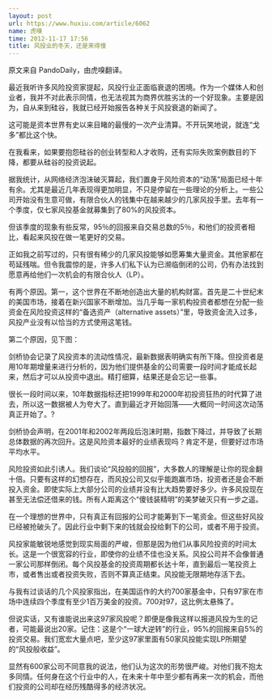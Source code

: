 ```yaml
---
layout: post
url: https://www.huxiu.com/article/6062
name: 虎嗅
time: 2012-11-17 17:56
title: 风投业的冬天，还是来得慢
---
```

原文来自 PandoDaily，由虎嗅翻译。

最近我听许多风险投资家提起，风投行业正面临衰退的困境。作为一个媒体人和创业者，我并不对此表示同情，也无法视其为商界优胜劣汰的一个好现象。主要是因为，自从来到硅谷，我就已经开始报告各种关于风投衰退的新闻了。

这可能是资本世界有史以来目睹的最慢的一次产业清算。不开玩笑地说，就连“戈多”都比这个快。

在我看来，如果要抱怨硅谷的创业转型和人才收购，还有实际失败案例数目的下降，都要从硅谷的投资说起。

据我统计，从网络经济泡沫破灭算起，我们置身于风险资本的“动荡”局面已经十年有余。尤其是最近几年表现得更加明显，不只是停留在一些理论的分析上。一些公司开始没有生意可做，有限合伙人的钱集中在越来越少的几家风投手里。去年有一个季度，仅七家风投基金就募集到了80%的风投资本。

但该季度的现象有些反常，95％的回报来自交易总数的5％，和他们的投资者相比，看起来风投在做一笔更好的交易。

正如我之前写过的，只有很有稀少的几家风投能够如愿筹集大量资金。其他家都在苟延残喘。但令我震惊的是，许多人们私下认为已濒临倒闭的公司，仍有办法找到愿意再给他们一次机会的有限合伙人（LP）。

有两个原因。第一，这个世界在不断地创造出大量的机构财富。首先是二十世纪末的美国市场，接着在新兴国家不断增加。当几乎每一家机构投资者都想在分配一些资金在风险投资这样的“备选资产（alternative assets）”里，导致资金流入过多，风投产业没有以恰当的方式使用这笔钱。

第二个原因，见下图：

剑桥协会记录了风投资本的流动性情况，最新数据表明确实有所下降。但投资者是用10年期增量来进行分析的，因为他们提供基金的公司需要一段时间才能成长起来，然后才可以从投资中退出。精打细算，结果还是会忘记一些事。

很长一段时间以来，10年数据指标还把1999年和2000年初投资狂热的时代算了进去，所以这一数据被人为夸大了。直到最近才开始回落——大概同一时间这次动荡真正开始了。?

剑桥协会声明，在2001年和2002年两段后泡沫时期，指数下降过，并导致了长期总体数据的再次回升。这是风险资本最好的业绩表现吗？肯定不是，但要好过市场平均水平。

风险投资如此引诱人。我们谈论“风投般的回报”，大多数人的理解是让你的现金翻十倍。只要有这样的幻想存在，而风投公司又似乎能跑赢市场，投资者还是会不断投入资金。即使实际上大部分公司的业绩并没有比大趋势要好多少。许多风投现在甚至无法偿还借来的钱。所有人距离这个“傻钱装精明”的美梦破灭只有一步之遥。

在一个理想的世界中，只有真正有回报的公司才能筹到下一笔资金。但这些好风投已经被抢破头了。因此行业中剩下来的钱就会投给剩下的公司，或者不用于投资。

风投家能敏锐地感觉到现实局面的严峻，但那是因为他们从事风险投资的时间太长。这是一个很宽容的行业，即使你的业绩不佳也没关系。风投公司并不会像普通一家公司那样倒闭。每个风投基金的投资周期都长达十年，直到最后一笔投资上市，或者售出或者投资失败，否则不算真正结束。风投能无限期地存活下去。

与我有过谈话的几个风投家指出，在美国运作的大约700家基金中，只有97家在市场中连续四个季度有至少1百万美金的投资。700对97，这比例太悬殊了。

但说实话，又有谁能说出来这97家风投呢？即便是像我这样以报道风投为生的记者，可能最说出20家。记住：这是个“一球大逆转”的行业，95%的回报来自5%的投资交易。我们宽宏大量点吧，至少这97家里面有50家风投能实现LP所期望的“风投般收益”。

显然有600家公司不同意我的说法，他们认为这次的形势很严峻。对他们我不抱太多同情。任何身在这个行业中的人，在未来十年中至少都有再来一次的机会，而他们投资的公司却在经历残酷得多的经济状况。

